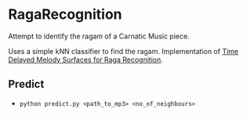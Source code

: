 # RagaRecognition

Attempt to identify the ragam of a Carnatic Music piece.

Uses a simple kNN classifier to find the ragam. 
Implementation of [Time Delayed Melody Surfaces for Raga Recognition](https://repositori.upf.edu/bitstream/handle/10230/33117/Gulati_ISMIR2016_time.pdf).

## Predict
* `python predict.py <path_to_mp3> <no_of_neighbours>`